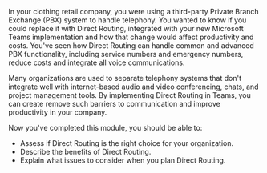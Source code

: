 In your clothing retail company, you were using a third-party Private Branch Exchange (PBX) system to handle telephony. You wanted to know if you could replace it with Direct Routing, integrated with your new Microsoft Teams implementation and how that change would affect productivity and costs. You've seen how Direct Routing can handle common and advanced PBX functionality, including service numbers and emergency numbers, reduce costs and integrate all voice communications.

Many organizations are used to separate telephony systems that don't integrate well with internet-based audio and video conferencing, chats, and project management tools. By implementing Direct Routing in Teams, you can create remove such barriers to communication and improve productivity in your company.

Now you've completed this module, you should be able to:

- Assess if Direct Routing is the right choice for your organization.
- Describe the benefits of Direct Routing.
- Explain what issues to consider when you plan Direct Routing.
